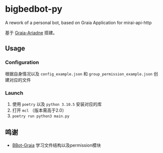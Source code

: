 # bigbedbot-py

A rework of a personal bot, based on Graia Application for mirai-api-http

基于 [Graia-Ariadne](../../../../GraiaProject/Ariadne) 搭建。

## Usage

### Configuration

根据自身情况以及 `config_example.json` 和 `group_permission_example.json` 创建对应的文件

### Launch

1. 使用 `poetry` 以及 `python 3.10.5` 安装对应的库
2. 打开 `mcl` （版本需高于2.0）
3. `poetry run python3 main.py`

## 鸣谢

- [BBot-Graia](../../../../djkcyl/BBot-Graia) 学习文件结构以及permission模块
